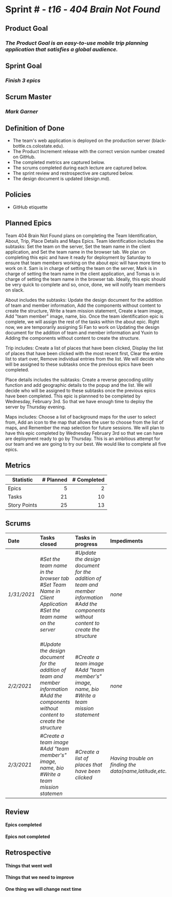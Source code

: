 # Sprint # - *t16* - *404 Brain Not Found*

## Product Goal
### *The Product Goal is an easy-to-use mobile trip planning application that satisfies a global audience.*

## Sprint Goal
### *Finish 3 epics*

## Scrum Master
### *Mark Garner*

## Definition of Done

* The team's web application is deployed on the production server (black-bottle.cs.colostate.edu).
* The Product Increment release with the correct version number created on GitHub.
* The completed metrics are captured below.
* The scrums completed during each lecture are captured below.
* The sprint review and restrospective are captured below.
* The design document is updated (design.md).


## Policies

* GitHub etiquette


## Planned Epics

Team 404 Brain Not Found plans on completing the Team Identification, About, Trip, Place Details and Maps Epics.
Team Identification includes the subtasks: Set the team on the server, Set the team name in the client application, and Set the team name in the browser tab.
We plan on completing this epic and have it ready for deployment by Saturday to ensure that team members working on the about epic will have more time to work on it. Sam is in charge of setting the team on the server, Mark is in charge of setting the team name in the client application, and Tomas is in charge of setting the team name in the browser tab. Ideally, this epic should be very quick to complete and so, once, done, we will notify team members on slack.

About includes the subtasks: Update the design document for the addition of team and member information, Add the components without content to create the structure, Write a team mission statement, Create a team image, Add "team member" image, name, bio. Once the team identification epic is complete, we will assign the rest of the tasks within the about epic. Right now, we are temporarily assigning Si Fan to work on Updating the design document for the addition of team and member information and Yuxin to Adding the components without content to create the structure.

Trip includes: Create a list of places that have been clicked, Display the list of places that have been clicked with the most recent first, Clear the entire list to start over, Remove individual entries from the list. We will decide who will be assigned to these subtasks once the previous epics have been completed.

Place details includes the subtasks: Create a reverse geocoding utility function and add geographic details to the popup and the list. We will decide who will be assigned to these subtasks once the previous epics have been completed. This epic is plannned to be completed by Wednesday, February 3rd. So that we have enough time to deploy the server by Thursday evening.

Maps includes: Choose a list of background maps for the user to select from, Add an icon to the map that allows  the user to choose from the list of maps, and Remember the map selection for future sessions. We will plan to have this epic completed by Wednesday February 3rd so that we can have are deployment ready to go by Thursday. This is an ambitious attempt for our team and we are going to try our best. We would like to complete all five epics.


## Metrics

| Statistic | # Planned | # Completed |
| --- | ---: | ---: |
| Epics | 5 | 2 |
| Tasks |  21   | 10 | 
| Story Points |  25  | 13 | 


## Scrums

| Date | Tasks closed  | Tasks in progress | Impediments |
| :--- | :--- | :--- | :--- |
| *1/31/2021* | *#Set the team name in the browser tab <br /> #Set Team Name in Client Application <br /> #Set the team name on the server* | *#Update the design document for the addition of team and member information <br /> #Add the components without content to create the structure* | *none* | 
| *2/2/2021* | *#Update the design document for the addition of team and member information <br /> #Add the components without content to create the structure* | *#Create a team image <br /> #Add "team member's" image, name, bio <br /> #Write a team mission statement* | *none* | 
| *2/3/2021* | *#Create a team image <br /> #Add "team member's" image, name, bio <br /> #Write a team mission statemen* | *#Create a list of places that have been clicked* | *Having trouble on finding the data(name,latitude,etc.)* |


## Review

#### Epics completed  

#### Epics not completed 


## Retrospective

#### Things that went well

#### Things that we need to improve

#### One thing we will change next time
